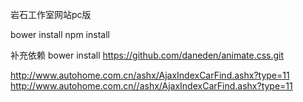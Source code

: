 岩石工作室网站pc版

bower install
npm install

补充依赖
bower install https://github.com/daneden/animate.css.git

http://www.autohome.com.cn/ashx/AjaxIndexCarFind.ashx?type=11 
http://www.autohome.com.cn//ashx/AjaxIndexCarFind.ashx?type=11
